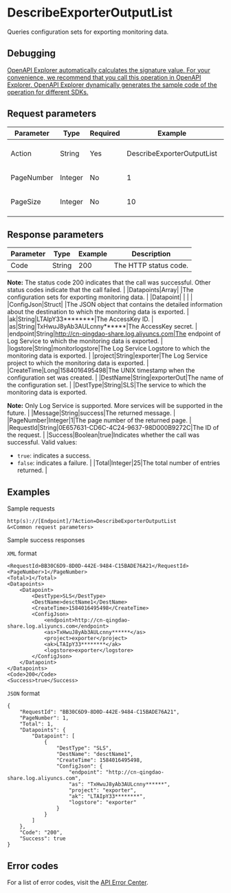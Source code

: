 # DescribeExporterOutputList

Queries configuration sets for exporting monitoring data.

## Debugging

[OpenAPI Explorer automatically calculates the signature value. For your convenience, we recommend that you call this operation in OpenAPI Explorer. OpenAPI Explorer dynamically generates the sample code of the operation for different SDKs.](https://api.aliyun.com/#product=Cms&api=DescribeExporterOutputList&type=RPC&version=2019-01-01)

## Request parameters

|Parameter|Type|Required|Example|Description|
|---------|----|--------|-------|-----------|
|Action|String|Yes|DescribeExporterOutputList|The operation that you want to perform. Set the value to **DescribeExporterOutputList**. |
|PageNumber|Integer|No|1|The number of the page to return. Default value: 1. |
|PageSize|Integer|No|10|The number of entries to return on each page. Default value: 10. |

## Response parameters

|Parameter|Type|Example|Description|
|---------|----|-------|-----------|
|Code|String|200|The HTTP status code.

**Note:** The status code 200 indicates that the call was successful. Other status codes indicate that the call failed. |
|Datapoints|Array| |The configuration sets for exporting monitoring data. |
|Datapoint| | | |
|ConfigJson|Struct| |The JSON object that contains the detailed information about the destination to which the monitoring data is exported. |
|ak|String|LTAIpY33\*\*\*\*\*\*\*\*|The AccessKey ID. |
|as|String|TxHwuJ8yAb3AULcnny\*\*\*\*\*\*|The AccessKey secret. |
|endpoint|String|http://cn-qingdao-share.log.aliyuncs.com|The endpoint of Log Service to which the monitoring data is exported. |
|logstore|String|monitorlogstore|The Log Service Logstore to which the monitoring data is exported. |
|project|String|exporter|The Log Service project to which the monitoring data is exported. |
|CreateTime|Long|1584016495498|The UNIX timestamp when the configuration set was created. |
|DestName|String|exporterOut|The name of the configuration set. |
|DestType|String|SLS|The service to which the monitoring data is exported.

**Note:** Only Log Service is supported. More services will be supported in the future. |
|Message|String|success|The returned message. |
|PageNumber|Integer|1|The page number of the returned page. |
|RequestId|String|0E657631-CD6C-4C24-9637-98D000B9272C|The ID of the request. |
|Success|Boolean|true|Indicates whether the call was successful. Valid values:

-   `true`: indicates a success.
-   `false`: indicates a failure. |
|Total|Integer|25|The total number of entries returned. |

## Examples

Sample requests

```
http(s)://[Endpoint]/?Action=DescribeExporterOutputList
&<Common request parameters>
```

Sample success responses

`XML` format

```
<RequestId>BB30C6D9-8D0D-442E-9484-C15BADE76A21</RequestId>
<PageNumber>1</PageNumber>
<Total>1</Total>
<Datapoints>
    <Datapoint>
        <DestType>SLS</DestType>
        <DestName>desctName1</DestName>
        <CreateTime>1584016495498</CreateTime>
        <ConfigJson>
            <endpoint>http://cn-qingdao-share.log.aliyuncs.com</endpoint>
            <as>TxHwuJ8yAb3AULcnny******</as>
            <project>exporter</project>
            <ak>LTAIpY33********</ak>
            <logstore>exporter</logstore>
        </ConfigJson>
    </Datapoint>
</Datapoints>
<Code>200</Code>
<Success>true</Success>
```

`JSON` format

```
{
    "RequestId": "BB30C6D9-8D0D-442E-9484-C15BADE76A21",
    "PageNumber": 1,
    "Total": 1,
    "Datapoints": {
        "Datapoint": [
            {
                "DestType": "SLS",
                "DestName": "desctName1",
                "CreateTime": 1584016495498,
                "ConfigJson": {
                    "endpoint": "http://cn-qingdao-share.log.aliyuncs.com",
                    "as": "TxHwuJ8yAb3AULcnny******",
                    "project": "exporter",
                    "ak": "LTAIpY33********",
                    "logstore": "exporter"
                }
            }
        ]
    },
    "Code": "200",
    "Success": true
}
```

## Error codes

For a list of error codes, visit the [API Error Center](https://error-center.alibabacloud.com/status/product/Cms).

